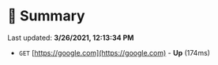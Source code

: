 # 📖 Summary
Last updated: **3/26/2021, 12:13:34 PM**

- `GET` [https://google.com](https://google.com) - **Up** (174ms)
